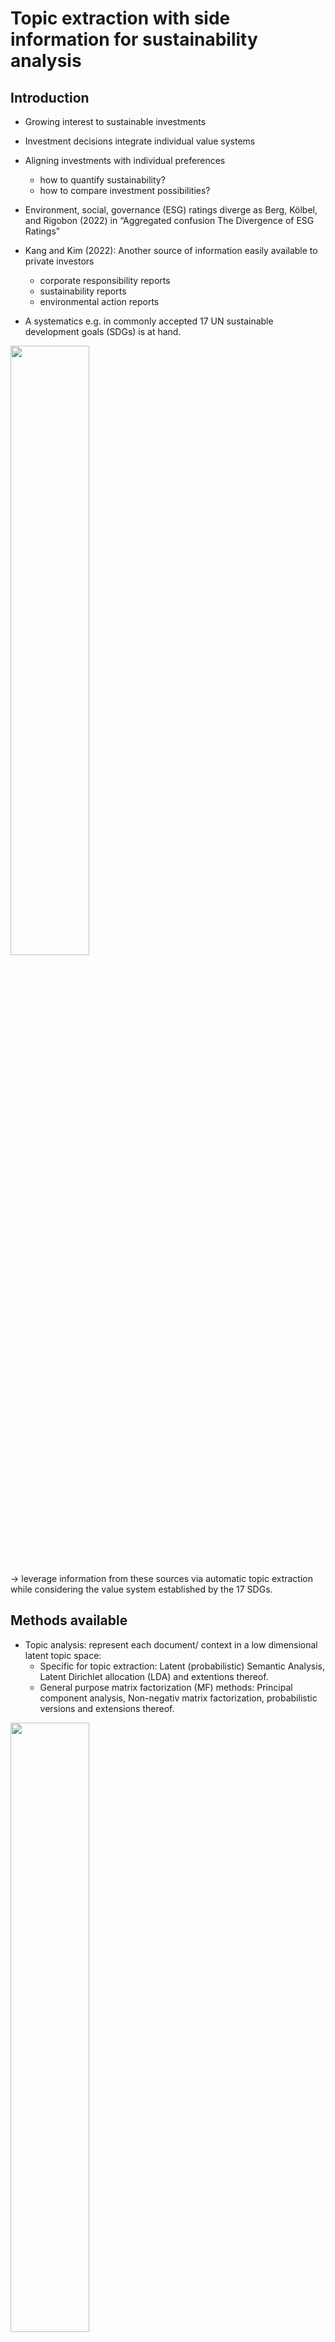 # Topic extraction with side information for sustainability analysis

## Introduction

-   Growing interest to sustainable investments

-   Investment decisions integrate individual value systems

-   Aligning investments with individual preferences

    -   how to quantify sustainability?
    -   how to compare investment possibilities?

-   Environment, social, governance (ESG) ratings diverge as Berg,
Kölbel, and Rigobon (2022) in “Aggregated confusion The Divergence
of ESG Ratings”

-   Kang and Kim (2022): Another source of information easily available
    to private investors
    -   corporate responsibility reports
    -   sustainability reports
    -   environmental action reports
-   A systematics e.g. in commonly accepted 17 UN sustainable
    development goals (SDGs) is at hand.

<img src="./images/SDG_posterw.png" style="width:50.0%" />

→ leverage information from these sources via automatic topic extraction
while considering the value system established by the 17 SDGs.

## Methods available

-   Topic analysis: represent each document/ context in a low
    dimensional latent topic space:
    -   Specific for topic extraction: Latent (probabilistic) Semantic
        Analysis, Latent Dirichlet allocation (LDA) and extentions
        thereof.
    -   General purpose matrix factorization (MF) methods: Principal
        component analysis, Non-negativ matrix factorization,
        probabilistic versions and extensions thereof.

<img src="./images/mf.png" style="width:50.0%" />

-   How to embed known structure or side information in the unsupervised
    techniques?
    -   keyword seeded LDA: Watanabe and Zhou (2022) and Eshima, Imai,
        and Sasaki (2023)
    -   graph regularized MF: Rao et al. (2015) and Zhang et al. (2020)
        (recommendations)
    -   common subspace projection/ subspace alignment (Fernando et
        al. (2013) for domain adaptation)
    -   matrix co-factorization (MCF) techniques: Fang and Si (2011)
        (user communities) and Luo et al. (2019) (recommender systems)

→ adopt MCF for topic extraction with side information.

## Our approach

Decompose two term-context matrices (*M* from the sustainability reports
and *C* from the SDG texts) jointly.

<img src="./images/mf2.png" style="width:100.0%" />

-   *M* is the (weighted) term-context matrix for the corporate reports
    with dimensions (*p*×*n*), where *p* is the joint vocabulary.
-   *C* is the (weighted) term-context matrix for the sustainability
    goals with dimensions (*p*×*m*), where *p* is again the joint
    vocabulary.
-   *U* is the term-topic representation matrix of dimensions (*p*×*k*),
    where *k* is the number of topics.
-   *V*/*Q* is the context-topic representation matrix for the
    reports/SGDs of dimensions (*k*×*n*).


The associated MCF problem is then:

min (||*M*−*U*<sup>⊤</sup>*V*||<sup>2</sup>+*λ*||*C*−*U*<sup>⊤</sup>*Q*||<sup>2</sup>)

where *λ* adapts the importance of the loss on the second factorization
term.

To preserve the non-negativity of the entries in *M* and *C*, to inhance
interpretability → restrict the components to be non-negative:

s.t. *U*,*V*,*Q*≥0 elementwise.

<!--
## Our approach

- why to consider side information? align the topics with a known structure
- why a MCF method? flexible representation in a common low dimensional space
- why Frobenius norm? fast optimization, but other loss specifications are possible.
- why non-negative MCF? enhances the interpretability and sparsity of the resulting topics.
-->

## The algorithm

-   alternating minimization/ alternating projection
-   hierarchical non-negative alternating least squares (HALS) of
    Cichocki, Zdunek, and Amari (2007)
-   with a modification for the co-factorization setup

*X*<sub>*k*</sub> denotes the *k*th row of the matrix *X* and
*X*<sub>−*k*</sub> denotes the matrix without its *k*th row.

## The data

-   Corporate responsibility/sustainability reports: AAPL, AMZ, DELL,
    GOOG, IBM, INTC, MSFT, SSU

-   Time Period: 2013 (or later)-2022

-   17 UN SDGs texts

-   Bag-of-words (two-gramms) → term-context representations with the
    pooled vocabulary

## Optimal *K* and *λ*

-   find the optimal *k* and *λ* in a data-driven fashion, via
    maximizing the **mean coherence**

-   mean coherence $\overline{coh}$: the mean of the logratio topic
    coherence:
    log (*ϵ*+*T**C**M*<sub>*x*, *y*</sub>) − log (*T**C**M*<sub>*y*, *y*</sub>)
    for two terms *x*, *y* with *T**C**M* being the in-sample term
    co-occurrence matrix.

-   for *K* = 8, *λ* = 0:
    $coh\_{sustainability\\\_reports} =-1.3048, coh\_{SDGs}= -7.7671 , \overline{coh} = {\color{red}{-4.5359}}$

-   for *K* = 8, *λ* = 350:
    $coh\_{sustainability\\\_reports} =-2.6230, coh\_{SDGs}= -0.9374 , \overline{coh} = {\color{teal}{ -1.7802}}$


<img src="sustain_dim_md_files/figure-markdown_strict/unnamed-chunk-2-1.png" style="display: block; margin: auto;" />

## Results: the topics

<img src="sustain_dim_md_files/figure-markdown_strict/unnamed-chunk-6-1.png" style="display: block; margin: auto;" />


<img src="./images/goals_approx3.png" style="width:90.0%" />

<!--
## Results: the distances

- distance matrix
-->
<!--
## Results: the distances
-->

## Results: approximation in two dimensions

<img src="sustain_dim_md_files/figure-markdown_strict/unnamed-chunk-11-1.png" style="display: block; margin: auto;" />
<!--
## Results: individual preferences 

- construct your own goal preferences: e.g. equal weights for SDGs 4, 12,16
-->

<!--
- Distance-based rating: INTC_2022, AMZ_2022., DELL_2022
-->

## Results: the distributional distances

-   Consider reports/SDGs as **distributions**/**histogramms**

-   Find an optimal transport plan *T*<sup>\*</sup>, such that: where
    *C**o**s**t* ∈ ℝ<sup>*n* × *n*</sup> is the cost matrix,
    *T* ∈ ℝ<sup>*n* × *n*</sup> is the transport plan matrix and
    **p**, **q** are (term) probability vectors.

<img src="tp.png" style="width:40.0%" />

(Source:
<http://alexhwilliams.info/itsneuronalblog/2020/10/09/optimal-transport/#f5b>
)

-   Consider reports/SDGs as **distributions**/**histogramms**

-   Find an optimal transport plan *T*<sup>\*</sup>, such that:

Lee et al. (2022) cosine dissimilarity as cost for optimal transport
plan (contextualized mover’s distance,CMD):
$$Cost\_{ij}^{CMD}=1-\frac{x\_i^\top x\_j}{||x\_i||||x\_j||}$$

with *x*<sub>*k*</sub>, *k* = 1, …, *n* being the topic-term embedding
for the *k*th term.

-   Take the minimized total cost:
    *C**o**s**t*<sup>\*</sup> = ∑<sub>*i*</sub>∑<sub>*j*</sub>*T*<sub>*i**j*</sub><sup>\*</sup>*C**o**s**t*<sub>*i**j*</sub><sup>*C**M**D*</sup>
    to compare reports and SDGs as word distributions.

## Results: distributional distances

<img src="sustain_dim_md_files/figure-markdown_strict/unnamed-chunk-18-1.png" style="display: block; margin: auto;" />

<img src="sustain_dim_md_files/figure-markdown_strict/unnamed-chunk-19-1.png" style="display: block; margin: auto;" />

## Summary

-   Topic extraction with side information → low dim. representation in
    a prestructured topic space.

-   Projection on a common subspace via non-negative matrix
    co-factorization, using an algorithm which is easily implemented and
    delivers interpretable results.

-   The resulting topic-term embeddings are used to compare the
    documents via the optimal transport metric which assists financial
    decisions under SDGs based preferences.

## References

Berg, Florian, Julian F Kölbel, and Roberto Rigobon. 2022. “<span
class="nocase">Aggregate Confusion: The Divergence of ESG
Ratings\*</span>.” *Review of Finance* 26 (6): 1315–44.
<https://doi.org/10.1093/rof/rfac033>.

Cichocki, Andrzej, Rafal Zdunek, and Shun-ichi Amari. 2007.
“Hierarchical ALS Algorithms for Nonnegative Matrix and 3D Tensor
Factorization.” In *Independent Component Analysis and Signal
Separation*, edited by Mike E. Davies, Christopher J. James, Samer A.
Abdallah, and Mark D. Plumbley, 169–76. Berlin, Heidelberg: Springer
Berlin Heidelberg.

Eshima, Shusei, Kosuke Imai, and Tomoya Sasaki. 2023. “Keyword Assisted
Topic Models.” <https://arxiv.org/abs/2004.05964>.

Fang, Yi, and Luo Si. 2011. “Matrix Co-Factorization for Recommendation
with Rich Side Information and Implicit Feedback.” In *Proceedings of
the 2nd International Workshop on Information Heterogeneity and Fusion
in Recommender Systems*, 65–69. HetRec ’11. New York, NY, USA:
Association for Computing Machinery.
<https://doi.org/10.1145/2039320.2039330>.

Fernando, Basura, Amaury Habrard, Marc Sebban, and Tinne Tuytelaars.
2013. “Unsupervised Visual Domain Adaptation Using Subspace Alignment.”
In *2013 IEEE International Conference on Computer Vision*, 2960–67.
<https://doi.org/10.1109/ICCV.2013.368>.

Kang, Hyewon, and Jinho Kim. 2022. “Analyzing and Visualizing Text
Information in Corporate Sustainability Reports Using Natural Language
Processing Methods.” *Applied Sciences* 12 (11).
<https://doi.org/10.3390/app12115614>.

Lee, Seonghyeon, Dongha Lee, Seongbo Jang, and Hwanjo Yu. 2022. “Toward
Interpretable Semantic Textual Similarity via Optimal Transport-Based
Contrastive Sentence Learning.” In *Proceedings of the 60th Annual
Meeting of the Association for Computational Linguistics (Volume 1: Long
Papers)*, 5969–79. Dublin, Ireland: Association for Computational
Linguistics. <https://doi.org/10.18653/v1/2022.acl-long.412>.

Luo, Ling, Haoran Xie, Yanghui Rao, and Fu Lee Wang. 2019. “Personalized
Recommendation by Matrix Co-Factorization with Tags and Time
Information.” *Expert Systems with Applications* 119: 311–21.
https://doi.org/<https://doi.org/10.1016/j.eswa.2018.11.003>.

Rao, Nikhil, Hsiang-Fu Yu, Pradeep K Ravikumar, and Inderjit S Dhillon.
2015. “Collaborative Filtering with Graph Information: Consistency and
Scalable Methods.” In *Advances in Neural Information Processing
Systems*, edited by C. Cortes, N. Lawrence, D. Lee, M. Sugiyama, and R.
Garnett. Vol. 28. Curran Associates, Inc.
<https://proceedings.neurips.cc/paper_files/paper/2015/file/f4573fc71c731d5c362f0d7860945b88-Paper.pdf>.

Watanabe, Kohei, and Yuan Zhou. 2022. “Theory-Driven Analysis of Large
Corpora: Semisupervised Topic Classification of the UN Speeches.”
*Social Science Computer Review* 40 (2): 346–66.
<https://doi.org/10.1177/0894439320907027>.

Zhang, Yupei, Yue Yun, Huan Dai, Jiaqi Cui, and Xuequn Shang. 2020.
“Graphs Regularized Robust Matrix Factorization and Its Application on
Student Grade Prediction.” *Applied Sciences* 10 (5).
<https://doi.org/10.3390/app10051755>.

[1] Hochschule für Wirtschaft und Recht Berlin; <osipenko@hwr-berlin.de>

